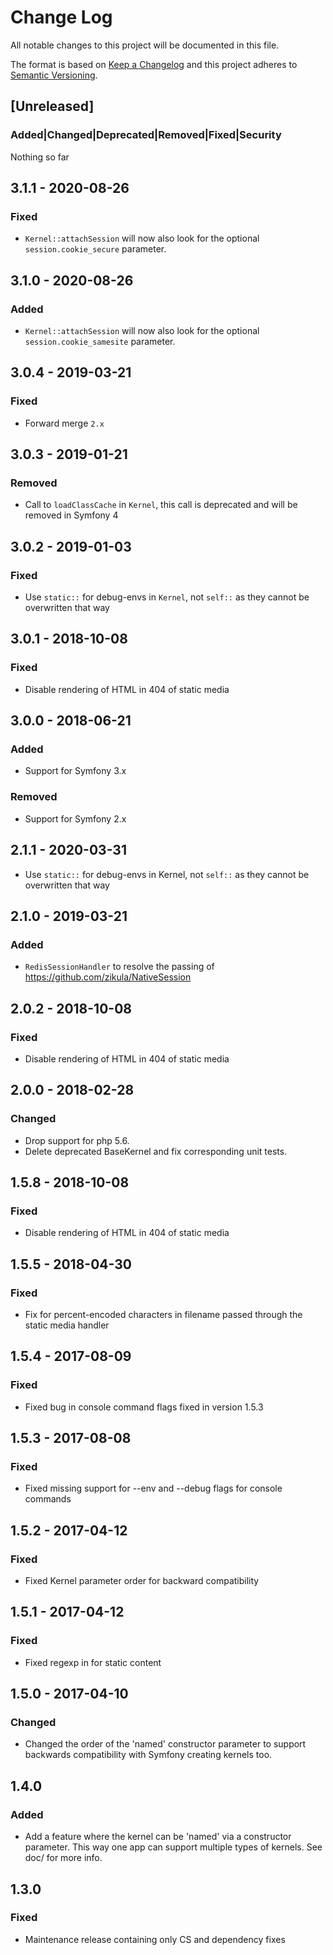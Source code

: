 # Change Log
All notable changes to this project will be documented in this file.

The format is based on [Keep a Changelog](http://keepachangelog.com/)
and this project adheres to [Semantic Versioning](http://semver.org/).

## [Unreleased]
### Added|Changed|Deprecated|Removed|Fixed|Security
Nothing so far

## 3.1.1 - 2020-08-26
### Fixed
- `Kernel::attachSession` will now also look for the optional `session.cookie_secure` parameter.

## 3.1.0 - 2020-08-26
### Added
- `Kernel::attachSession` will now also look for the optional `session.cookie_samesite` parameter.

## 3.0.4 - 2019-03-21
### Fixed
- Forward merge `2.x`

## 3.0.3 - 2019-01-21
### Removed
- Call to `loadClassCache` in `Kernel`, this call is deprecated and will be removed in Symfony 4

## 3.0.2 - 2019-01-03
### Fixed
- Use `static::` for debug-envs in `Kernel`, not `self::` as they cannot be overwritten that way

## 3.0.1 - 2018-10-08
### Fixed
- Disable rendering of HTML in 404 of static media

## 3.0.0 - 2018-06-21
### Added
- Support for Symfony 3.x
### Removed
- Support for Symfony 2.x

## 2.1.1 - 2020-03-31
- Use `static::` for debug-envs in Kernel, not `self::` as they cannot be overwritten that way

## 2.1.0 - 2019-03-21
### Added
- `RedisSessionHandler` to resolve the passing of https://github.com/zikula/NativeSession

## 2.0.2 - 2018-10-08
### Fixed
- Disable rendering of HTML in 404 of static media

## 2.0.0 - 2018-02-28
### Changed
- Drop support for php 5.6.
- Delete deprecated BaseKernel and fix corresponding unit tests.

## 1.5.8 - 2018-10-08
### Fixed
- Disable rendering of HTML in 404 of static media

## 1.5.5 - 2018-04-30
### Fixed
- Fix for percent-encoded characters in filename passed through the static media handler

## 1.5.4 - 2017-08-09
### Fixed
- Fixed bug in console command flags fixed in version 1.5.3

## 1.5.3 - 2017-08-08
### Fixed
- Fixed missing support for --env and --debug flags for console commands

## 1.5.2 - 2017-04-12
### Fixed
- Fixed Kernel parameter order for backward compatibility

## 1.5.1 - 2017-04-12
### Fixed
- Fixed regexp in for static content

## 1.5.0 - 2017-04-10
### Changed
- Changed the order of the 'named' constructor parameter to support backwards compatibility with Symfony creating kernels too.

## 1.4.0
### Added
- Add a feature where the kernel can be 'named' via a constructor parameter.
  This way one app can support multiple types of kernels. See doc/ for more info.

## 1.3.0
### Fixed
- Maintenance release containing only CS and dependency fixes
